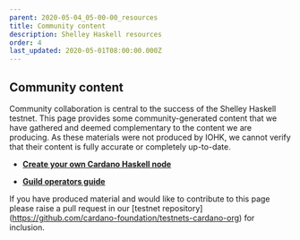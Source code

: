 ```yaml
---
parent: 2020-05-04_05-00-00_resources
title: Community content
description: Shelley Haskell resources
order: 4
last_updated: 2020-05-01T08:00:00.000Z
---
```

## Community content

Community collaboration is central to the success of the Shelley Haskell testnet. This page provides some community-generated content that we have gathered and deemed complementary to the content we are producing. As these materials were not produced by IOHK, we cannot verify that their content is fully accurate or completely up-to-date.

* **[Create your own Cardano Haskell node](https://guides.poapool.com/haskell-node-testnet/create-your-own-cardano-haskell-node-new)**

* **[Guild operators guide](https://cardano-community.github.io/guild-operators/Home.html)**

If you have produced material and would like to contribute to this page please raise a pull request in our [testnet repository] (https://github.com/cardano-foundation/testnets-cardano-org) for inclusion.